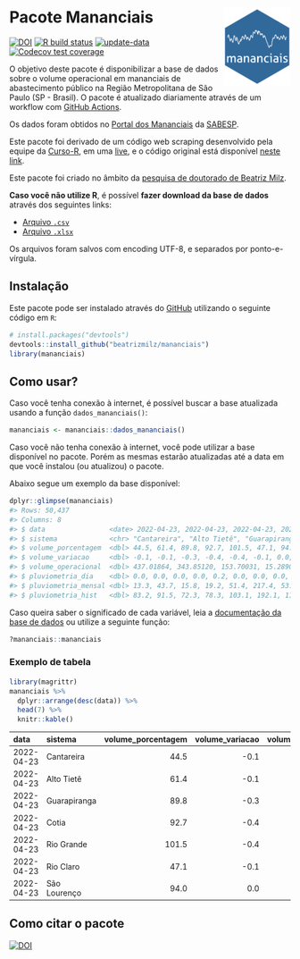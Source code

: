 
<!-- README.md is generated from README.Rmd. Please edit that file -->

# Pacote Mananciais <img src="man/figures/hexlogo.png" align="right" width = "120px"/>

<!-- badges: start -->

[![DOI](https://zenodo.org/badge/DOI/10.5281/zenodo.4733056.svg)](https://doi.org/10.5281/zenodo.4733056)
[![R build
status](https://github.com/beatrizmilz/mananciais/workflows/R-CMD-check/badge.svg)](https://github.com/beatrizmilz/mananciais/actions)
[![update-data](https://github.com/beatrizmilz/mananciais/actions/workflows/2-update_data.yaml/badge.svg)](https://github.com/beatrizmilz/mananciais/actions/workflows/2-update_data.yaml)
[![Codecov test
coverage](https://codecov.io/gh/beatrizmilz/mananciais/branch/master/graph/badge.svg)](https://codecov.io/gh/beatrizmilz/mananciais?branch=master)
<!-- badges: end -->

O objetivo deste pacote é disponibilizar a base de dados sobre o volume
operacional em mananciais de abastecimento público na Região
Metropolitana de São Paulo (SP - Brasil). O pacote é atualizado
diariamente através de um workflow com [GitHub
Actions](https://github.com/beatrizmilz/mananciais/actions).

Os dados foram obtidos no [Portal dos
Mananciais](http://mananciais.sabesp.com.br/Situacao) da
[SABESP](http://site.sabesp.com.br/site/Default.aspx).

Este pacote foi derivado de um código web scraping desenvolvido pela
equipe da [Curso-R](https://www.curso-r.com/), em uma
[live](https://youtu.be/jvZIxrMmOcQ), e o código original está
disponível [neste
link](https://github.com/curso-r/lives/blob/master/drafts/20200730_scraper_sabesp.R).

Este pacote foi criado no âmbito da [pesquisa de doutorado de Beatriz
Milz](https://beatrizmilz.github.io/tese/).

**Caso você não utilize R**, é possível **fazer download da base de
dados** através dos seguintes links:

  - [Arquivo
    `.csv`](https://github.com/beatrizmilz/mananciais/raw/master/inst/extdata/mananciais.csv)
  - [Arquivo
    `.xlsx`](https://github.com/beatrizmilz/mananciais/blob/master/inst/extdata/mananciais.xlsx?raw=true)

Os arquivos foram salvos com encoding UTF-8, e separados por
ponto-e-vírgula.

## Instalação

Este pacote pode ser instalado através do [GitHub](https://github.com/)
utilizando o seguinte código em `R`:

``` r
# install.packages("devtools")
devtools::install_github("beatrizmilz/mananciais")
library(mananciais)
```

## Como usar?

Caso você tenha conexão à internet, é possível buscar a base atualizada
usando a função `dados_mananciais()`:

``` r
mananciais <- mananciais::dados_mananciais() 
```

Caso você não tenha conexão à internet, você pode utilizar a base
disponível no pacote. Porém as mesmas estarão atualizadas até a data em
que você instalou (ou atualizou) o pacote.

Abaixo segue um exemplo da base disponível:

``` r
dplyr::glimpse(mananciais)
#> Rows: 50,437
#> Columns: 8
#> $ data                <date> 2022-04-23, 2022-04-23, 2022-04-23, 2022-04-23, 2…
#> $ sistema             <chr> "Cantareira", "Alto Tietê", "Guarapiranga", "Cotia…
#> $ volume_porcentagem  <dbl> 44.5, 61.4, 89.8, 92.7, 101.5, 47.1, 94.0, 44.6, 6…
#> $ volume_variacao     <dbl> -0.1, -0.1, -0.3, -0.4, -0.4, -0.1, 0.0, 0.0, 0.0,…
#> $ volume_operacional  <dbl> 437.01864, 343.85120, 153.70031, 15.28905, 113.907…
#> $ pluviometria_dia    <dbl> 0.0, 0.0, 0.0, 0.0, 0.2, 0.0, 0.0, 0.0, 0.1, 0.2, …
#> $ pluviometria_mensal <dbl> 13.3, 43.7, 15.8, 19.2, 51.4, 217.4, 53.6, 13.3, 4…
#> $ pluviometria_hist   <dbl> 83.2, 91.5, 72.3, 78.3, 103.1, 192.1, 110.7, 83.2,…
```

Caso queira saber o significado de cada variável, leia a [documentação
da base de
dados](https://beatrizmilz.github.io/mananciais/reference/mananciais.html)
ou utilize a seguinte função:

``` r
?mananciais::mananciais
```

### Exemplo de tabela

``` r
library(magrittr)
mananciais %>% 
  dplyr::arrange(desc(data)) %>% 
  head(7) %>%
  knitr::kable()
```

| data       | sistema      | volume\_porcentagem | volume\_variacao | volume\_operacional | pluviometria\_dia | pluviometria\_mensal | pluviometria\_hist |
| :--------- | :----------- | ------------------: | ---------------: | ------------------: | ----------------: | -------------------: | -----------------: |
| 2022-04-23 | Cantareira   |                44.5 |            \-0.1 |           437.01864 |               0.0 |                 13.3 |               83.2 |
| 2022-04-23 | Alto Tietê   |                61.4 |            \-0.1 |           343.85120 |               0.0 |                 43.7 |               91.5 |
| 2022-04-23 | Guarapiranga |                89.8 |            \-0.3 |           153.70031 |               0.0 |                 15.8 |               72.3 |
| 2022-04-23 | Cotia        |                92.7 |            \-0.4 |            15.28905 |               0.0 |                 19.2 |               78.3 |
| 2022-04-23 | Rio Grande   |               101.5 |            \-0.4 |           113.90757 |               0.2 |                 51.4 |              103.1 |
| 2022-04-23 | Rio Claro    |                47.1 |            \-0.1 |             6.43423 |               0.0 |                217.4 |              192.1 |
| 2022-04-23 | São Lourenço |                94.0 |              0.0 |            83.46177 |               0.0 |                 53.6 |              110.7 |

## Como citar o pacote

[![DOI](https://zenodo.org/badge/DOI/10.5281/zenodo.4733056.svg)](https://doi.org/10.5281/zenodo.4733056)
